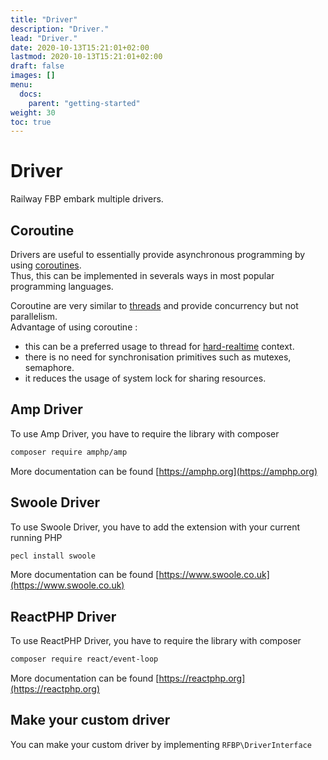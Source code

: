 ```yaml
---
title: "Driver"
description: "Driver."
lead: "Driver."
date: 2020-10-13T15:21:01+02:00
lastmod: 2020-10-13T15:21:01+02:00
draft: false
images: []
menu:
  docs:
    parent: "getting-started"
weight: 30
toc: true
---
```


# Driver

Railway FBP embark multiple drivers.

## Coroutine

Drivers are useful to essentially provide asynchronous programming by using [coroutines](https://en.wikipedia.org/wiki/Coroutine).  
Thus, this can be implemented in severals ways in most popular programming languages.

Coroutine are very similar to [threads](https://en.wikipedia.org/wiki/Thread_(computing)) and provide concurrency but not parallelism.  
Advantage of using coroutine :  
- this can be a preferred usage to thread for [hard-realtime](https://en.wikipedia.org/wiki/Real-time_computing#Hard) context.  
- there is no need for synchronisation primitives such as mutexes, semaphore.  
- it reduces the usage of system lock for sharing resources.  

## Amp Driver

To use Amp Driver, you have to require the library with composer

```bash
composer require amphp/amp
```

More documentation can be found [https://amphp.org](https://amphp.org)

## Swoole Driver

To use Swoole Driver, you have to add the extension with your current running PHP

```bash
pecl install swoole
```

More documentation can be found [https://www.swoole.co.uk](https://www.swoole.co.uk)

## ReactPHP Driver

To use ReactPHP Driver, you have to require the library with composer

```bash
composer require react/event-loop
```

More documentation can be found [https://reactphp.org](https://reactphp.org)

## Make your custom driver

You can make your custom driver by implementing `RFBP\DriverInterface`
